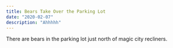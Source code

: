 ```yaml
---
title: Bears Take Over the Parking Lot 
date: "2020-02-07"
description: "Ahhhhh"
---
```

There are bears in the parking lot just north of magic city recliners.
